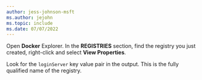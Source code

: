 ```yaml
---
author: jess-johnson-msft
ms.author: jejohn
ms.topic: include
ms.date: 07/07/2022
---
```


Open **Docker** Explorer. In the **REGISTRIES** section, find the registry you just created, right-click and select **View Properties**.

Look for the `loginServer` key value pair in the output. This is the fully qualified name of the registry.
